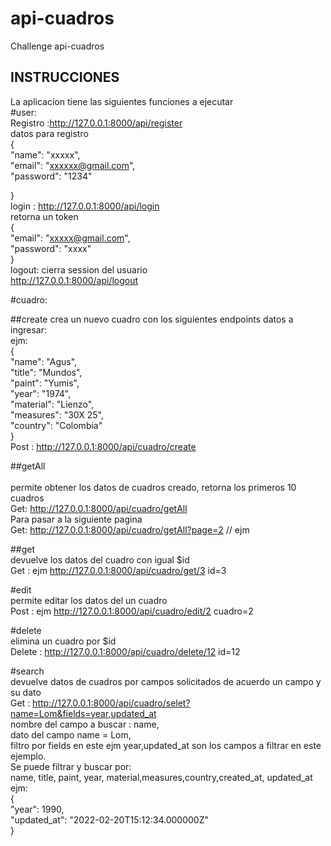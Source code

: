 # api-cuadros
Challenge api-cuadros
## INSTRUCCIONES

La aplicacion tiene las siguientes funciones a ejecutar <br>
#user:<br>
Registro :http://127.0.0.1:8000/api/register <br>
datos para registro <br>
{<br>
"name": "xxxxx",<br>
"email": "xxxxxx@gmail.com", <br>
"password": "1234"<br>

}<br>
login : http://127.0.0.1:8000/api/login <br>
retorna un token<br>
{<br>
"email": "xxxxx@gmail.com", <br>
"password": "xxxx"<br>
}<br>
logout: cierra session del usuario <br>
http://127.0.0.1:8000/api/logout <br>


#cuadro:

##create
crea un nuevo cuadro con los siguientes endpoints datos a ingresar: <br>
ejm: <br>
{<br>
"name": "Agus", <br>
"title": "Mundos", <br>
"paint": "Yumis", <br>
"year": "1974", <br>
"material": "Lienzo", <br>
"measures": "30X 25", <br>
"country": "Colombia" <br>
} <br>
Post : http://127.0.0.1:8000/api/cuadro/create <br>

##getAll <br><br>
permite obtener los datos de cuadros creado, retorna los primeros 10 cuadros <br>
Get: http://127.0.0.1:8000/api/cuadro/getAll <br>
Para pasar a la siguiente pagina <br>
Get: http://127.0.0.1:8000/api/cuadro/getAll?page=2 // ejm <br>

##get<br>
devuelve los datos del cuadro con igual $id <br>
Get : ejm http://127.0.0.1:8000/api/cuadro/get/3 id=3 <br>

#edit<br>
permite editar los datos del un cuadro <br>
Post : ejm http://127.0.0.1:8000/api/cuadro/edit/2 cuadro=2 <br>

#delete <br>
elimina un cuadro por $id <br>
Delete : http://127.0.0.1:8000/api/cuadro/delete/12 id=12 <br>

#search <br>
devuelve datos de cuadros por campos solicitados de acuerdo un campo y su dato <br>
Get : http://127.0.0.1:8000/api/cuadro/selet?name=Lom&fields=year,updated_at <br>
nombre del campo a buscar : name,<br>
dato del campo  name = Lom, <br>
filtro por fields en este ejm year,updated_at son los campos a filtrar en este ejemplo. <br>
Se puede filtrar y buscar por: <br>
name, title, paint, year, material,measures,country,created_at, updated_at <br>
ejm: <br>
{ <br>
"year": 1990, <br>
"updated_at": "2022-02-20T15:12:34.000000Z" <br>
} <br>
